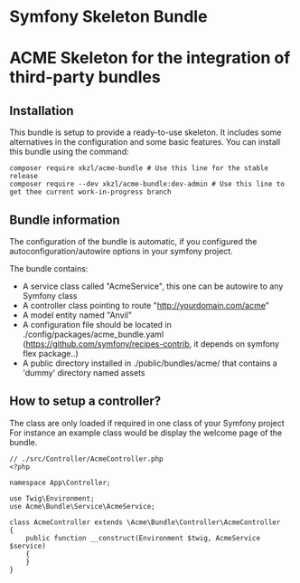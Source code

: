 # Symfony Skeleton Bundle

ACME Skeleton for the integration of third-party bundles
============================

Installation
-----------

This bundle is setup to provide a ready-to-use skeleton. It includes some alternatives in the configuration and some basic features.
You can install this bundle using the command:
```
composer require xkzl/acme-bundle # Use this line for the stable release
composer require --dev xkzl/acme-bundle:dev-admin # Use this line to get thee current work-in-progress branch
```

Bundle information
------------------

The configuration of the bundle is automatic, if you configured the autoconfiguration/autowire options in your symfony project.

The bundle contains:
- A service class called "AcmeService", this one can be autowire to any Symfony class
- A controller class pointing to route "http://yourdomain.com/acme"
- A model entity named "Anvil"
- A configuration file should be located in ./config/packages/acme_bundle.yaml
  (https://github.com/symfony/recipes-contrib, it depends on symfony flex package..)
- A public directory installed in ./public/bundles/acme/ that contains a 'dummy' directory named assets

How to setup a controller?
--------------------------

The class are only loaded if required in one class of your Symfony project
For instance an example class would be display the welcome page of the bundle.

```
// ./src/Controller/AcmeController.php
<?php

namespace App\Controller;

use Twig\Environment;
use Acme\Bundle\Service\AcmeService;

class AcmeController extends \Acme\Bundle\Controller\AcmeController
{
    public function __construct(Environment $twig, AcmeService $service)
    {
    }
}
```
